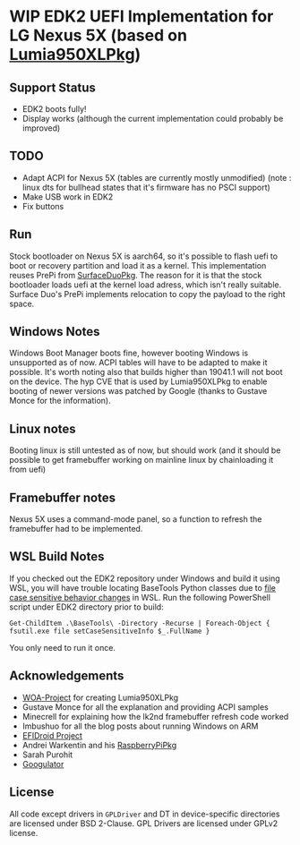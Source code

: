 # WIP EDK2 UEFI Implementation for LG Nexus 5X (based on [Lumia950XLPkg](https://github.com/WOA-Project/Lumia950XLPkg))

## Support Status
 - EDK2 boots fully!
 - Display works (although the current implementation could probably be improved)

## TODO
 - Adapt ACPI for Nexus 5X (tables are currently mostly unmodified)
 (note : linux dts for bullhead states that it's firmware has no PSCI support)
 - Make USB work in EDK2
 - Fix buttons

## Run

Stock bootloader on Nexus 5X is aarch64, so it's possible to flash uefi to boot or recovery partition and load it as a kernel.
This implementation reuses PrePi from [SurfaceDuoPkg](https://github.com/WOA-Project/SurfaceDuoPkg). The reason for it is that
the stock bootloader loads uefi at the kernel load adress, which isn't really suitable. Surface Duo's PrePi implements relocation
to copy the payload to the right space.

## Windows Notes

Windows Boot Manager boots fine, however booting Windows is unsupported as of now. ACPI tables will have to be adapted to make it possible. It's worth noting also that builds higher than 19041.1 will not boot on the device. The hyp CVE that is used by Lumia950XLPkg to enable booting of newer versions was patched by Google (thanks to Gustave Monce for the information).

## Linux notes

Booting linux is still untested as of now, but should work (and it should be possible to get framebuffer working on mainline linux by chainloading it from uefi)

## Framebuffer notes

Nexus 5X uses a command-mode panel, so a function to refresh the framebuffer had to be implemented.

## WSL Build Notes

If you checked out the EDK2 repository under Windows and build it using WSL, you will have trouble locating BaseTools Python classes due to [file case sensitive behavior changes](https://blogs.msdn.microsoft.com/commandline/2018/02/28/per-directory-case-sensitivity-and-wsl/) in WSL. Run the following PowerShell script under EDK2 directory prior to build:

	Get-ChildItem .\BaseTools\ -Directory -Recurse | Foreach-Object { fsutil.exe file setCaseSensitiveInfo $_.FullName }

You only need to run it once.

## Acknowledgements

- [WOA-Project](https://github.com/WOA-Project) for creating Lumia950XLPkg
- Gustave Monce for all the explanation and providing ACPI samples
- Minecrell for explaining how the lk2nd framebuffer refresh code worked
- Imbushuo for all the blog posts about running Windows on ARM 
- [EFIDroid Project](http://efidroid.org)
- Andrei Warkentin and his [RaspberryPiPkg](https://github.com/andreiw/RaspberryPiPkg)
- Sarah Purohit
- [Googulator](https://github.com/Googulator/)

## License

All code except drivers in `GPLDriver` and DT in device-specific directories
are licensed under BSD 2-Clause. GPL Drivers are licensed under GPLv2 license.